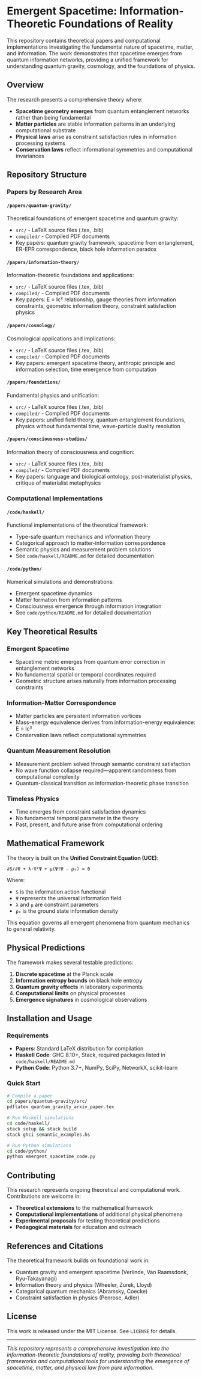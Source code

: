 # Emergent Spacetime: Information-Theoretic Foundations of Reality

This repository contains theoretical papers and computational implementations investigating the fundamental nature of spacetime, matter, and information. The work demonstrates that spacetime emerges from quantum information networks, providing a unified framework for understanding quantum gravity, cosmology, and the foundations of physics.

## Overview

The research presents a comprehensive theory where:

- **Spacetime geometry emerges** from quantum entanglement networks rather than being fundamental
- **Matter particles** are stable information patterns in an underlying computational substrate  
- **Physical laws** arise as constraint satisfaction rules in information processing systems
- **Conservation laws** reflect informational symmetries and computational invariances

## Repository Structure

### Papers by Research Area

#### `/papers/quantum-gravity/`
Theoretical foundations of emergent spacetime and quantum gravity:
- `src/` - LaTeX source files (.tex, .bib)
- `compiled/` - Compiled PDF documents
- Key papers: quantum gravity framework, spacetime from entanglement, ER-EPR correspondence, black hole information paradox

#### `/papers/information-theory/`
Information-theoretic foundations and applications:
- `src/` - LaTeX source files (.tex, .bib) 
- `compiled/` - Compiled PDF documents
- Key papers: E = Ic² relationship, gauge theories from information constraints, geometric information theory, constraint satisfaction physics

#### `/papers/cosmology/`
Cosmological applications and implications:
- `src/` - LaTeX source files (.tex, .bib)
- `compiled/` - Compiled PDF documents  
- Key papers: emergent spacetime theory, anthropic principle and information selection, time emergence from computation

#### `/papers/foundations/`
Fundamental physics and unification:
- `src/` - LaTeX source files (.tex, .bib)
- `compiled/` - Compiled PDF documents
- Key papers: unified field theory, quantum entanglement foundations, physics without fundamental time, wave-particle duality resolution

#### `/papers/consciousness-studies/`
Information theory of consciousness and cognition:
- `src/` - LaTeX source files (.tex, .bib)
- `compiled/` - Compiled PDF documents
- Key papers: language and biological ontology, post-materialist physics, critique of materialist metaphysics

### Computational Implementations

#### `/code/haskell/`
Functional implementations of the theoretical framework:
- Type-safe quantum mechanics and information theory
- Categorical approach to matter-information correspondence
- Semantic physics and measurement problem solutions
- See `code/haskell/README.md` for detailed documentation

#### `/code/python/`
Numerical simulations and demonstrations:
- Emergent spacetime dynamics
- Matter formation from information patterns
- Consciousness emergence through information integration
- See `code/python/README.md` for detailed documentation

## Key Theoretical Results

### Emergent Spacetime
- Spacetime metric emerges from quantum error correction in entanglement networks
- No fundamental spatial or temporal coordinates required
- Geometric structure arises naturally from information processing constraints

### Information-Matter Correspondence
- Matter particles are persistent information vortices
- Mass-energy equivalence derives from information-energy equivalence: E = Ic²
- Conservation laws reflect computational symmetries

### Quantum Measurement Resolution
- Measurement problem solved through semantic constraint satisfaction
- No wave function collapse required—apparent randomness from computational complexity
- Quantum-classical transition as information-theoretic phase transition

### Timeless Physics
- Time emerges from constraint satisfaction dynamics
- No fundamental temporal parameter in the theory
- Past, present, and future arise from computational ordering

## Mathematical Framework

The theory is built on the **Unified Constraint Equation (UCE)**:

```
∂S/∂Ψ + λ·∇²Ψ + μ(Ψ†Ψ - ρ₀) = 0
```

Where:
- `S` is the information action functional
- `Ψ` represents the universal information field
- `λ` and `μ` are constraint parameters
- `ρ₀` is the ground state information density

This equation governs all emergent phenomena from quantum mechanics to general relativity.

## Physical Predictions

The framework makes several testable predictions:

1. **Discrete spacetime** at the Planck scale
2. **Information entropy bounds** on black hole entropy
3. **Quantum gravity effects** in laboratory experiments
4. **Computational limits** on physical processes
5. **Emergence signatures** in cosmological observations

## Installation and Usage

### Requirements
- **Papers**: Standard LaTeX distribution for compilation
- **Haskell Code**: GHC 8.10+, Stack, required packages listed in `code/haskell/README.md`
- **Python Code**: Python 3.7+, NumPy, SciPy, NetworkX, scikit-learn

### Quick Start
```bash
# Compile a paper
cd papers/quantum-gravity/src/
pdflatex quantum_gravity_arxiv_paper.tex

# Run Haskell simulations
cd code/haskell/
stack setup && stack build
stack ghci semantic_examples.hs

# Run Python simulations  
cd code/python/
python emergent_spacetime_code.py
```

## Contributing

This research represents ongoing theoretical and computational work. Contributions are welcome in:

- **Theoretical extensions** to the mathematical framework
- **Computational implementations** of additional physical phenomena
- **Experimental proposals** for testing theoretical predictions
- **Pedagogical materials** for education and outreach

## References and Citations

The theoretical framework builds on foundational work in:

- Quantum gravity and emergent spacetime (Verlinde, Van Raamsdonk, Ryu-Takayanagi)
- Information theory and physics (Wheeler, Zurek, Lloyd)
- Categorical quantum mechanics (Abramsky, Coecke)
- Constraint satisfaction in physics (Penrose, Adler)

## License

This work is released under the MIT License. See `LICENSE` for details.

---

*This repository represents a comprehensive investigation into the information-theoretic foundations of reality, providing both theoretical frameworks and computational tools for understanding the emergence of spacetime, matter, and physical law from pure information.*
